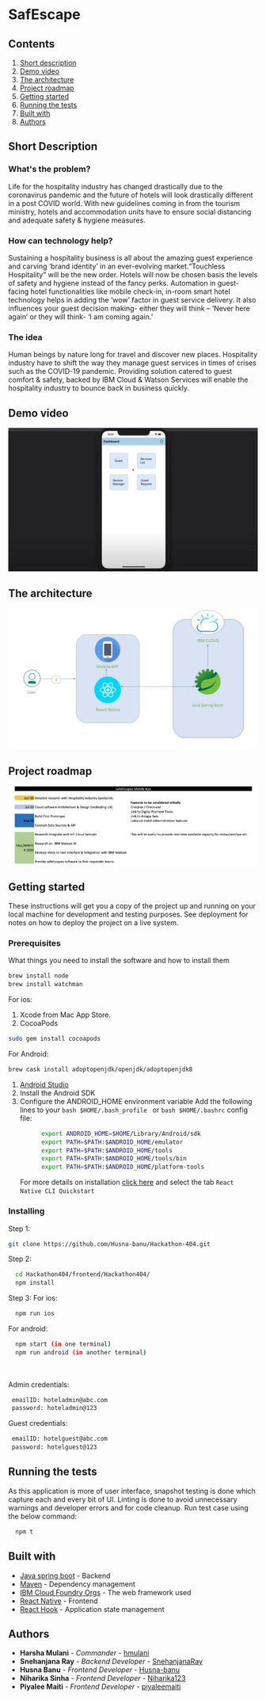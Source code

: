 # SafEscape

## Contents

1. [Short description](#short-description)
1. [Demo video](#demo-video)
1. [The architecture](#the-architecture)
1. [Project roadmap](#project-roadmap)
1. [Getting started](#getting-started)
1. [Running the tests](#running-the-tests)
1. [Built with](#built-with)
1. [Authors](#authors)

## Short Description

### What's the problem?

Life for the hospitality industry has changed drastically due to the coronavirus pandemic and the future of hotels will look drastically different in a post COVID world. With new guidelines coming in from the tourism ministry, hotels and accommodation units have to ensure  social distancing and adequate safety & hygiene measures. 

### How can technology help?

Sustaining a hospitality business is all about the amazing guest experience and carving ‘brand identity’ in an ever-evolving market.“Touchless Hospitality” will be the new order. Hotels will now be chosen basis the levels of safety and hygiene instead of the fancy perks. 
Automation in guest-facing hotel functionalities like mobile check-in, in-room smart hotel technology helps in adding the ‘wow’ factor in guest service delivery. It also influences your guest decision making- either they will think – ‘Never here again’ or they will think- ‘I am coming again.’


### The idea

Human beings by nature long for travel and discover new places. Hospitality industry have to shift the way they manage guest services in times of crises such as the COVID-19 pandemic. Providing solution catered to guest comfort & safety, backed by IBM Cloud & Watson Services will enable the hospitality industry to bounce back in business quickly.

## Demo video

[![Watch the video](safEscapes.png)](https://youtu.be/9xTgfTU7_sU)

## The architecture
![Architect](Architect.jpg)

## Project roadmap

![Roadmap](roadmap.png)

## Getting started

These instructions will get you a copy of the project up and running on your local machine for development and testing purposes. See deployment for notes on how to deploy the project on a live system.

### Prerequisites

What things you need to install the software and how to install them

```bash
brew install node
brew install watchman
```
For ios:
 1. Xcode from Mac App Store.
 1. CocoaPods
```bash
sudo gem install cocoapods
```
For Android:
```bash
brew cask install adoptopenjdk/openjdk/adoptopenjdk8
```
1. [Android Studio](https://developer.android.com/studio/index.html)
1. Install the Android SDK
1. Configure the ANDROID_HOME environment variable
    Add the following lines to your ```bash $HOME/.bash_profile ``` or ```bash $HOME/.bashrc``` config file:
    ```bash
          export ANDROID_HOME=$HOME/Library/Android/sdk
          export PATH=$PATH:$ANDROID_HOME/emulator
          export PATH=$PATH:$ANDROID_HOME/tools
          export PATH=$PATH:$ANDROID_HOME/tools/bin
          export PATH=$PATH:$ANDROID_HOME/platform-tools
      ```
   For more details on installation [click here](https://reactnative.dev/docs/environment-setup) and select the tab `React Native CLI Quickstart`

### Installing

Step 1:

```bash
git clone https://github.com/Husna-banu/Hackathon-404.git
```
Step 2:
```bash
  cd Hackathon404/frontend/Hackathon404/
  npm install
```
Step 3:
For ios:
```bash
  npm run ios
```
For android:
```bash
  npm start (in one terminal)
  npm run android (in another terminal)
  
  
```
Admin credentials:
```bash
 emailID: hoteladmin@abc.com
 password: hoteladmin@123
 ```
Guest credentials:
```bash
 emailID: hotelguest@abc.com
 password: hotelguest@123
 ```
## Running the tests

As this application is more of user interface, snapshot testing is done which capture each and every bit of UI.
Linting is done to avoid unnecessary warnings and developer errors and for code cleanup. 
Run test case using the below command:

```bash 
  npm t 
```

## Built with

* [Java spring boot](https://spring.io/guides/gs/spring-boot/) - Backend
* [Maven](https://maven.apache.org/) - Dependency management
* [IBM Cloud Foundry Orgs](https://cloud.ibm.com/catalog?search=cloud%20foundary#search_results) - The web framework used
* [React Native](https://reactnative.dev/) - Frontend
* [React Hook](https://reactjs.org/docs/hooks-intro.html) - Application state management


## Authors

* **Harsha Mulani** - *Commander* - [hmulani](https://github.com/hmulani)
* **Snehanjana Ray** - *Backend Developer* - [SnehanjanaRay](https://github.com/SnehanjanaRay)
* **Husna Banu** - *Frontend Developer* - [Husna-banu](https://github.com/Husna-banu)
* **Niharika Sinha** - *Frontend Developer* - [Niharika123](https://github.com/Niharika123)
* **Piyalee Maiti** - *Frontend Developer* - [piyaleemaiti](https://github.com/piyaleemaiti)

